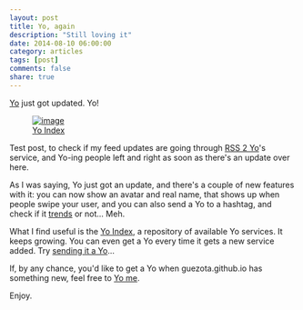```yaml
---
layout: post
title: Yo, again
description: "Still loving it"
date: 2014-08-10 06:00:00
category: articles
tags: [post]
comments: false
share: true
---
```


[Yo](http://www.justyo.co) just got updated. Yo!  

<figure>
	<a href="http://www.yoindex.com"><img src="http://guezota.github.com/images/yo-index.png" alt="image" /></a>
	<figcaption><a href="http://www.yoindex.com">Yo Index</a></figcaption>
</figure>

Test post, to check if my feed updates are going through [RSS 2 Yo](http://rssyo.com)'s service, and Yo-ing people left and right as soon as there's an update over here.  

As I was saying, Yo just got an update, and there's a couple of new features with it: you can now show an avatar and real name, that shows up when people swipe your user, and you can also send a Yo to a hashtag, and check if it [trends](http://www.justyo.co/trending/) or not... Meh.  

What I find useful is the [Yo Index](http://www.yoindex.com), a repository of available Yo services. It keeps growing. You can even get a Yo every time it gets a new service added. Try [sending it a Yo](http://www.justyo.co/YOINDEX/)...  

If, by any chance, you'd like to get a Yo when guezota.github.io has something new, feel free to [Yo me](http://www.justyo.co/GUEZOTA/).  

Enjoy.